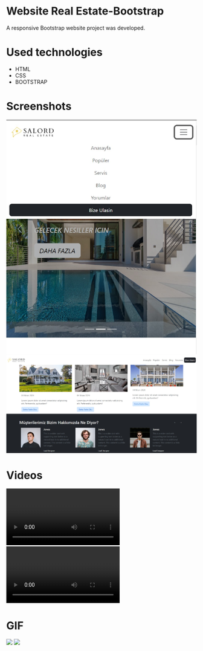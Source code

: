 # Website Real Estate-Bootstrap

A responsive Bootstrap website project was developed.

# Used technologies

- HTML
- CSS
- BOOTSTRAP

# Screenshots

![](1.jpg)
![](2.jpg)

# Videos

![](Real_Estate_BS_Project_2.mp4)
![](Real_Estate_BS_Project.mp4)

# GIF

![](Real_Estate_BS_Project.gif)
![](Real_Estate_BS_Project_2.gif)

